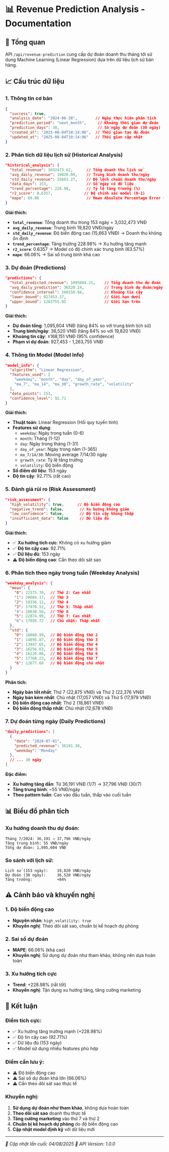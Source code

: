 # 📊 Revenue Prediction Analysis - Documentation

## 🎯 Tổng quan

API `/api/revenue-prediction` cung cấp dự đoán doanh thu tháng tới sử dụng Machine Learning (Linear Regression) dựa trên dữ liệu lịch sử bán hàng.

## 📈 Cấu trúc dữ liệu

### 1. **Thông tin cơ bản**
```json
{
  "success": true,
  "analysis_date": "2024-06-30",        // Ngày thực hiện phân tích
  "prediction_period": "next_month",     // Khoảng thời gian dự đoán
  "prediction_days": 30,                 // Số ngày dự đoán (30 ngày)
  "created_at": "2025-08-04T10:14:06",  // Thời gian tạo dự đoán
  "updated_at": "2025-08-04T10:14:06"   // Thời gian cập nhật
}
```

### 2. **Phân tích dữ liệu lịch sử (Historical Analysis)**

```json
"historical_analysis": {
  "total_revenue": 3032473.62,      // Tổng doanh thu lịch sử
  "avg_daily_revenue": 19820.09,    // Trung bình doanh thu/ngày
  "std_daily_revenue": 15663.27,    // Độ lệch chuẩn doanh thu/ngày
  "data_days": 153,                 // Số ngày có dữ liệu
  "trend_percentage": 228.98,       // Tỷ lệ tăng trưởng (%)
  "r2_score": 0.6357,              // Độ chính xác model (0-1)
  "mape": 66.06                     // Mean Absolute Percentage Error (%)
}
```

**Giải thích:**
- **`total_revenue`**: Tổng doanh thu trong 153 ngày = 3,032,473 VNĐ
- **`avg_daily_revenue`**: Trung bình 19,820 VNĐ/ngày
- **`std_daily_revenue`**: Độ biến động cao (15,663 VNĐ) → Doanh thu không ổn định
- **`trend_percentage`**: Tăng trưởng 228.98% → Xu hướng tăng mạnh
- **`r2_score`**: 0.6357 → Model có độ chính xác trung bình (63.57%)
- **`mape`**: 66.06% → Sai số trung bình khá cao

### 3. **Dự đoán (Predictions)**

```json
"predictions": {
  "total_predicted_revenue": 1095604.21,    // Tổng doanh thu dự đoán
  "avg_daily_prediction": 36520.14,         // Trung bình dự đoán/ngày
  "confidence_interval": 168150.84,         // Khoảng tin cậy
  "lower_bound": 927453.37,                 // Giới hạn dưới
  "upper_bound": 1263755.05                 // Giới hạn trên
}
```

**Giải thích:**
- **Dự đoán tổng**: 1,095,604 VNĐ (tăng 84% so với trung bình lịch sử)
- **Trung bình/ngày**: 36,520 VNĐ (tăng 84% so với 19,820 VNĐ)
- **Khoảng tin cậy**: ±168,151 VNĐ (95% confidence)
- **Phạm vi dự đoán**: 927,453 - 1,263,755 VNĐ

### 4. **Thông tin Model (Model Info)**

```json
"model_info": {
  "algorithm": "Linear Regression",
  "features_used": [
    "weekday", "month", "day", "day_of_year",
    "ma_7", "ma_14", "ma_30", "growth_rate", "volatility"
  ],
  "data_points": 153,
  "confidence_level": 92.71
}
```

**Giải thích:**
- **Thuật toán**: Linear Regression (Hồi quy tuyến tính)
- **Features sử dụng**:
  - `weekday`: Ngày trong tuần (0-6)
  - `month`: Tháng (1-12)
  - `day`: Ngày trong tháng (1-31)
  - `day_of_year`: Ngày trong năm (1-365)
  - `ma_7/14/30`: Moving average 7/14/30 ngày
  - `growth_rate`: Tỷ lệ tăng trưởng
  - `volatility`: Độ biến động
- **Số điểm dữ liệu**: 153 ngày
- **Độ tin cậy**: 92.71% (rất cao)

### 5. **Đánh giá rủi ro (Risk Assessment)**

```json
"risk_assessment": {
  "high_volatility": true,      // Độ biến động cao
  "negative_trend": false,       // Xu hướng không giảm
  "low_confidence": false,       // Độ tin cậy không thấp
  "insufficient_data": false     // Dữ liệu đủ
}
```

**Giải thích:**
- ✅ **Xu hướng tích cực**: Không có xu hướng giảm
- ✅ **Độ tin cậy cao**: 92.71%
- ✅ **Dữ liệu đủ**: 153 ngày
- ⚠️ **Độ biến động cao**: Cần theo dõi sát sao

### 6. **Phân tích theo ngày trong tuần (Weekday Analysis)**

```json
"weekday_analysis": {
  "mean": {
    "0": 22375.70,  // Thứ 2: Cao nhất
    "1": 20604.17,  // Thứ 3
    "2": 19336.12,  // Thứ 4
    "3": 17978.52,  // Thứ 5: Thấp nhất
    "4": 18630.56,  // Thứ 6
    "5": 22874.99,  // Thứ 7: Cao nhất
    "6": 17056.72   // Chủ nhật: Thấp nhất
  },
  "std": {
    "0": 18860.99,  // Độ biến động thứ 2
    "1": 14895.87,  // Độ biến động thứ 3
    "2": 13447.65,  // Độ biến động thứ 4
    "3": 16256.63,  // Độ biến động thứ 5
    "4": 16226.88,  // Độ biến động thứ 6
    "5": 17768.23,  // Độ biến động thứ 7
    "6": 12677.68   // Độ biến động chủ nhật
  }
}
```

**Phân tích:**
- **Ngày bán tốt nhất**: Thứ 7 (22,875 VNĐ) và Thứ 2 (22,376 VNĐ)
- **Ngày bán kém nhất**: Chủ nhật (17,057 VNĐ) và Thứ 5 (17,979 VNĐ)
- **Độ biến động cao nhất**: Thứ 2 (18,861 VNĐ)
- **Độ biến động thấp nhất**: Chủ nhật (12,678 VNĐ)

### 7. **Dự đoán từng ngày (Daily Predictions)**

```json
"daily_predictions": [
  {
    "date": "2024-07-01",
    "predicted_revenue": 36191.30,
    "weekday": "Monday"
  },
  // ... 30 ngày
]
```

**Đặc điểm:**
- **Xu hướng tăng dần**: Từ 36,191 VNĐ (1/7) → 37,796 VNĐ (30/7)
- **Tăng trung bình**: ~55 VNĐ/ngày
- **Theo pattern tuần**: Cao vào đầu tuần, thấp vào cuối tuần

## 📊 Biểu đồ phân tích

### Xu hướng doanh thu dự đoán:
```
Tháng 7/2024: 36,191 → 37,796 VNĐ/ngày
Tăng trung bình: 55 VNĐ/ngày
Tổng dự đoán: 1,095,604 VNĐ
```

### So sánh với lịch sử:
```
Lịch sử (153 ngày):    19,820 VNĐ/ngày
Dự đoán (30 ngày):     36,520 VNĐ/ngày
Tăng trưởng:           +84%
```

## ⚠️ Cảnh báo và khuyến nghị

### 1. **Độ biến động cao**
- **Nguyên nhân**: `high_volatility: true`
- **Khuyến nghị**: Theo dõi sát sao, chuẩn bị kế hoạch dự phòng

### 2. **Sai số dự đoán**
- **MAPE**: 66.06% (khá cao)
- **Khuyến nghị**: Sử dụng dự đoán như tham khảo, không nên dựa hoàn toàn

### 3. **Xu hướng tích cực**
- **Trend**: +228.98% (rất tốt)
- **Khuyến nghị**: Tận dụng xu hướng tăng, tăng cường marketing

## 🎯 Kết luận

### Điểm tích cực:
- ✅ Xu hướng tăng trưởng mạnh (+228.98%)
- ✅ Độ tin cậy cao (92.71%)
- ✅ Dữ liệu đủ (153 ngày)
- ✅ Model sử dụng nhiều features phù hợp

### Điểm cần lưu ý:
- ⚠️ Độ biến động cao
- ⚠️ Sai số dự đoán khá lớn (66.06%)
- ⚠️ Cần theo dõi sát sao thực tế

### Khuyến nghị:
1. **Sử dụng dự đoán như tham khảo**, không dựa hoàn toàn
2. **Theo dõi sát sao** doanh thu thực tế
3. **Tăng cường marketing** vào thứ 7 và thứ 2
4. **Chuẩn bị kế hoạch dự phòng** do độ biến động cao
5. **Cập nhật model định kỳ** với dữ liệu mới

---

*📅 Cập nhật lần cuối: 04/08/2025*
*🔧 API Version: 1.0.0* 